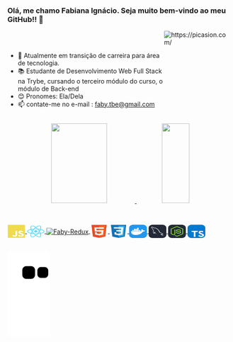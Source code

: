### Olá, me chamo Fabiana Ignácio. Seja muito bem-vindo ao meu GitHub!!  👋

<a href="https://picasion.com/"><img src="https://i.picasion.com/pic92/c88b8dc6b9d002e35fc0a9561109d809.gif" align="right" width="150" height="150" border="0" alt="https://picasion.com/" /></a><br />

##

- 🌱 Atualmente em transição de carreira para área de tecnologia.
- 📚 Estudante de Desenvolvimento Web Full Stack na Trybe, cursando o terceiro módulo do curso, o módulo de Back-end
- 😊 Pronomes: Ela/Dela
- 📫 contate-me no e-mail : faby.tbe@gmail.com 

##

<div align="center">
  <a href="https://github.com/ignacio-fabianamaria">
  <img height="180em" width="50%" src="https://github-readme-stats.vercel.app/api?username=ignacio-fabianamaria&show_icons=true&theme=cobalt&include_all_commits=true&count_private=true"/>
  <img height="180em" width="35%" src="https://github-readme-stats.vercel.app/api/top-langs/?username=ignacio-fabianamaria&layout=compact&langs_count=7&theme=cobalt"/>
</div>

##

<div style="display: inline_block"><br>
  <img align="center" alt="Faby-Js" height="30" width="40" src="https://raw.githubusercontent.com/devicons/devicon/master/icons/javascript/javascript-plain.svg">
  <img align="center" alt="Faby-React" height="30" width="40" src="https://raw.githubusercontent.com/devicons/devicon/master/icons/react/react-original.svg">
   <img align="center" alt="Faby-Redux" height="30" width="40" src="https://cdn.jsdelivr.net/gh/devicons/devicon/icons/redux/redux-original.svg">
  <img align="center" alt="Faby-HTML" height="30" width="40" src="https://raw.githubusercontent.com/devicons/devicon/master/icons/html5/html5-original.svg">
  <img align="center" alt="Faby-CSS" height="30" width="40" src="https://raw.githubusercontent.com/devicons/devicon/master/icons/css3/css3-original.svg">
  <img align="center" alt="Faby-docker" height="30" width="40" src="https://github.com/tandpfun/skill-icons/blob/main/icons/Docker.svg">
  <img align="center" alt="Faby-Mysql" height="30" width="40" src="https://github.com/tandpfun/skill-icons/blob/main/icons/MySQL-Dark.svg">
  <img align="center" alt="Faby-nodejs" height="30" width="40" src="https://github.com/tandpfun/skill-icons/blob/main/icons/NodeJS-Dark.svg">
  <img align="center" alt="Faby-typescript" height="30" width="40" src="https://github.com/tandpfun/skill-icons/blob/main/icons/TypeScript.svg">
</div>

##



![Snake animation](https://github.com/Ignacio-fabianamaria/ignacio-fabianamaria/blob/output/github-contribution-grid-snake.svg)






